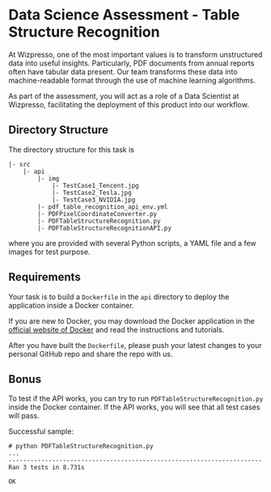 # Data Science Assessment - Table Structure Recognition

At Wizpresso, one of the most important values is to transform unstructured data into useful insights. Particularly, PDF documents from annual reports often have tabular data present. Our team transforms these data into machine-readable format through the use of machine learning algorithms. 

As part of the assessment, you will act as a role of a Data Scientist at Wizpresso, facilitating the deployment of this product into our workflow. 

## Directory Structure
The directory structure for this task is
```
|- src
    |- api
        |- img
            |- TestCase1_Tencent.jpg
            |- TestCase2_Tesla.jpg
            |- TestCase3_NVIDIA.jpg
        |- pdf_table_recognition_api_env.yml
        |- PDFPixelCoordinateConverter.py
        |- PDFTableStructureRecognition.py
        |- PDFTableStructureRecognitionAPI.py
```

where you are provided with several Python scripts, a YAML file and a few images for test purpose. 

## Requirements

Your task is to build a `Dockerfile` in the `api` directory to deploy the application inside a Docker container. 

If you are new to Docker, you may download the Docker application in the [official website of Docker](https://www.docker.com/products/docker-desktop/) and read the instructions and tutorials. 

After you have built the `Dockerfile`, please push your latest changes to your personal GitHub repo and share the repo with us. 

## Bonus
To test if the API works, you can try to run `PDFTableStructureRecognition.py` inside the Docker container. If the API works, you will see that all test cases will pass.

Successful sample: 
```
# python PDFTableStructureRecognition.py
...
----------------------------------------------------------------------
Ran 3 tests in 8.731s

OK
```
